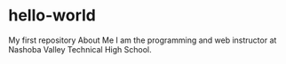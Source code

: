 # hello-world
My first repository
About Me
I am the programming and web instructor at Nashoba Valley Technical High School.
